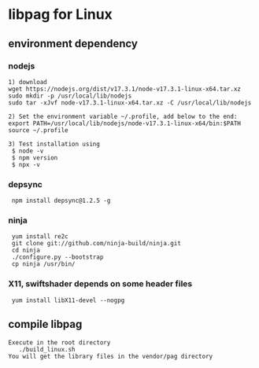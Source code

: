 # libpag for Linux

## environment dependency
   ### nodejs
    1) download
    wget https://nodejs.org/dist/v17.3.1/node-v17.3.1-linux-x64.tar.xz
    sudo mkdir -p /usr/local/lib/nodejs
    sudo tar -xJvf node-v17.3.1-linux-x64.tar.xz -C /usr/local/lib/nodejs 
    
    2) Set the environment variable ~/.profile, add below to the end:
    export PATH=/usr/local/lib/nodejs/node-v17.3.1-linux-x64/bin:$PATH
    source ~/.profile
    
    3) Test installation using
     $ node -v
     $ npm version
     $ npx -v
     
  ### depsync
     npm install depsync@1.2.5 -g   
     
  ### ninja
     yum install re2c
     git clone git://github.com/ninja-build/ninja.git 
     cd ninja
     ./configure.py --bootstrap
     cp ninja /usr/bin/      
     
  ### X11, swiftshader depends on some header files
     yum install libX11-devel --nogpg
     
## compile libpag  
    Execute in the root directory
       ./build_linux.sh 
    You will get the library files in the vendor/pag directory
     
  
 